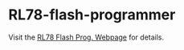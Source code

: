 # RL78-flash-programmer
Visit the [RL78 Flash Prog. Webpage](https://prabhu-yu.github.io/projects/rl78/rl78-flash-prog/) for details.
